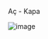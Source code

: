Aç - Kapa 

![image](https://github.com/dalancoder/Open-Close-Lamb/assets/169523329/6b078b37-3789-45a6-a63a-c4822ff238b9)
